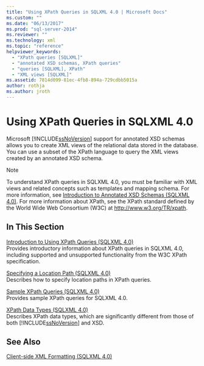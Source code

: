 ```yaml
---
title: "Using XPath Queries in SQLXML 4.0 | Microsoft Docs"
ms.custom: ""
ms.date: "06/13/2017"
ms.prod: "sql-server-2014"
ms.reviewer: ""
ms.technology: xml
ms.topic: "reference"
helpviewer_keywords: 
  - "XPath queries [SQLXML]"
  - "annotated XSD schemas, XPath queries"
  - "queries [SQLXML], XPath"
  - "XML views [SQLXML]"
ms.assetid: 7814d099-81ec-4fb8-894a-729cdbb5015a
author: rothja
ms.author: jroth
---
```

# Using XPath Queries in SQLXML 4.0
  Microsoft [!INCLUDE[ssNoVersion](../../includes/ssnoversion-md.md)] support for annotated XSD schemas allows you to create XML views of the relational data stored in the database. You can use a subset of the XPath language to query the XML views created by an annotated XSD schema.  
  
> [!NOTE]  
>  To understand XPath queries in SQLXML 4.0, you must be familiar with XML views and related concepts such as templates and mapping schema. For more information, see [Introduction to Annotated XSD Schemas &#40;SQLXML 4.0&#41;](../sqlxml/annotated-xsd-schemas/introduction-to-annotated-xsd-schemas-sqlxml-4-0.md). For more information about XPath, see the XPath standard defined by the World Wide Web Consortium (W3C) at http://www.w3.org/TR/xpath.  
  
## In This Section  
 [Introduction to Using XPath Queries &#40;SQLXML 4.0&#41;](introduction-to-using-xpath-queries-sqlxml-4-0.md)  
 Provides introductory information about XPath queries in SQLXML 4.0, including supported and unsupported functionality from the W3C XPath specification.  
  
 [Specifying a Location Path &#40;SQLXML 4.0&#41;](location-path/specifying-a-location-path-sqlxml-4-0.md)  
 Describes how to specify location paths in XPath queries.  
  
 [Sample XPath Queries &#40;SQLXML 4.0&#41;](samples/sample-xpath-queries-sqlxml-4-0.md)  
 Provides sample XPath queries for SQLXML 4.0.  
  
 [XPath Data Types &#40;SQLXML 4.0&#41;](xpath-data-types-sqlxml-4-0.md)  
 Describes XPath data types, which are significantly different from those of both [!INCLUDE[ssNoVersion](../../includes/ssnoversion-md.md)] and XSD.  
  
## See Also  
 [Client-side XML Formatting &#40;SQLXML 4.0&#41;](../sqlxml/formatting/client-side-xml-formatting-sqlxml-4-0.md)  
  
  
